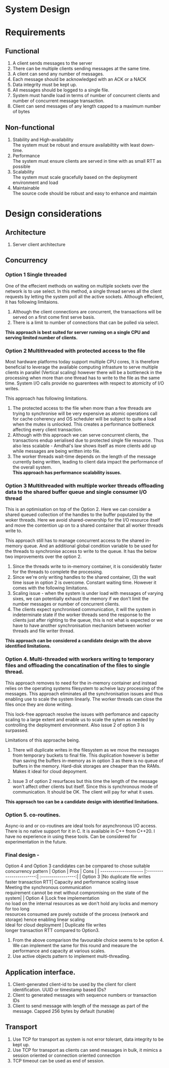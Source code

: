 # System Design  

# Requirements 

## Functional  
1. A client sends messages to the server  
2. There can be multiple clients sending messages at the same time.
3. A client can send any number of messages.
4. Each message should be acknowledged with an ACK or a NACK
5. Data integrity must be kept up.  
6. All messages should be logged to a single file. 
7. System must handle load in terms of number of concurrent clients and number of concurrent message transaction.
8. Client can send messages of any length capped to a maximum number of bytes

## Non-functional  
1. Stability and High-availability  
   The system must be robust and ensure availabiltity with least down-time.  
2. Performance  
   The system must ensure clients are served in time with as small RTT as possible
3. Scalability  
   The system must scale gracefully based on the deployment environment and load
4. Maintainable  
   The source code should be robust and easy to enhance and maintain

# Design considerations  
## Architecture  
1. Server client architecture  
## Concurrency  
### Option 1 Single threaded  
One of the effecient methods on waiting on multiple sockets over the network is to use select. In this method, a single thread serves all the client requests by letting the system poll all the active sockets. Although effecient, it has following limitaions.  
1. Although the client connections are concurrent, the transactions will be served on a first come first serve basis.  
2. There is a limit to number of connections that can be polled via select.  

<b>This approach is best suited for server running on a single CPU and serving limited number of clients.</b>

### Option 2 Multithreaded with protected access to the file  
Most hardware platforms today support multiple CPU cores, It is therefore beneficial to leverage the available computing infrasture to serve multiple clients in parallel (Vertical scaling) however there will be a bottleneck in the processing when more than one thread has to write to the file as the same time. System I/O calls provide no guarentees with respect to atomicity of I/O writes.    

This approach has following limitations.  
1. The protected access to the file when more than a few threads are trying to synchronise will be very expensive as atomic operations call for cache coherency and OS scheduler will be subject to quite a load when the mutex is unlocked. This creates a performance bottleneck affecting every client transaction.   
2. Although with this approach we can serve concurrent clients, the transactions endup serialised due to protected single file resource. Thus also less scalable - Amdhal's law shows itself as more clients add up while messages are being written into file.  
3. The worker threads wait-time depends on the length of the message currently being written, leading to client data impact the performance of the overall system.  
<b>This approach has performance scalability issues.</b> 

### Option 3 Multithreaded with  multiple worker threads offloading data to the shared buffer queue and single consumer I/O thread 
This is an optimisation on top of the Option 2. Here we can consider a shared queued collection of the handles to the buffer poputaled by the woker threads. Here we avoid shared-ownership for the I/O resource itself and move the contention up on to a shared container that all worker threads write to.

This approach still has to manage concurrent access to the shared in-memory queue. And an additional global condition variable to be used for the threads to synchronise access to write to the queue. It has the below two improvements over the option 2.
1. Since the threads write to in-memory container, it is considerably faster for the threads to complete the processing.
2. Since we're only writing handles to the shared container, (3) the wait time issue in option 2 is overcome. Constant waiting time.
However it comes with the following limitations.
1. Scaling issue - when the system is under load with messages of varying sixes, we can potentially exhaust the memory if we don't limit the number messages or number of concurrent clients.
2. The clients expect synchronised communication, it will the system in indeterminate state if the worker threads send the response to the clients just after righting to the queue, this is not what is expected or we have to have another synchronisation mechanism between worker threads and file writer thread. 

<b> This approach can be considered a candidate design with the above identified limitations. </b>  

### Option 4. Multi-threaded with workers writing to temporary files and offloading the concatination of the files to single thread.
This approach removes to need for the in-memory container and instead relies on the operating systems filesystem to acheive lazy processing of the messages. This approach eliminates all the synchronisation issues and thus enabling use to scale the system linearly. The worker threads can close the files once they are done writing.

This lock-free approach resolve the issues with perfomance and capacity scaling to a large extent and enable us to scale the sytem as needed by controlling the deployment environment. Also issue 2 of option 3 is surpassed.  

Limitations of this approache being.
1. There will duplicate writes in the filesystem as we move the messages from temporary buckets to final file. This duplication however is better than saving the buffers in-memory as in option 3 as there is no queue of buffers in the memory. Hard-disk storages are cheaper than the RAMs. Makes it ideal for cloud depoyment.

2. Issue 3 of option 2 resurfaces but this time the length of the message won't affect other clients but itself. Since this is synchronous mode of communication. It should be OK. The client will pay for what it uses.

<b>This approach too can be a candidate design with identified limitations.</b>

### Option 5. co-routines.  
Async-io and or co-routines are ideal tools for asynchronous I/O access. There is no native support for it in C. It is available in C++ from C++20. I have no experience in using these tools. Can be considered for experimentation in the future. 
### Final design - 
Option 4 and Option 3 candidates can be compared to chose suitable concurrency pattern
| Option                | Pros                    | Cons               |
| --------------------- |:-----------------------:| :-----------------:|
| Option 3              |No duplicate file writes <br> faster transaction RTT| Capacity and performance scaling issue <br> Meeting the synchronous communication<br>requirement cannot be met without compromising on the state of the system|
| Option 4              |Lock free implementation <br> no load on the internal resources as we don't hold any locks and memory for too long <br> resources consumed are purely outside of the process (network and storage) hence enabling linear scaling <br> Ideal for cloud deployment | Duplicate file writes <br> longer transaction RTT compared to Option3. 

1. From the above comparison the favourable choice seems to be option 4. We can implement the same for this round and measure the performance and capacity at various scales.  
2. Use active objects pattern to implement multi-threading.

## Application interface.  
1. Client-generated client-id to be used by the client for client identification. UUID or timestamp based IDs?  
2. Client to generated messages with sequence numbers or transaction IDs  
3. Client to send message with length of the message as part of the message. Capped 256 bytes by default (tunable)   

## Transport
1. Use TCP for transport as system is not error tolerant, data integrity to be kept up.  
2. Use TCP for transport as clients can send messages in bulk, it mimics a session oriented or connection oriented connection  
3. TCP timeout can be used as end of session.

